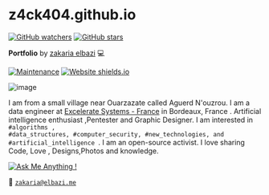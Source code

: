 # z4ck404.github.io
[![GitHub watchers](https://img.shields.io/github/watchers/Naereen/StrapDown.js.svg?style=social&label=Watch&maxAge=2592000)](https://GitHub.com/Naereen/StrapDown.js/watchers/)
[![GitHub stars](https://img.shields.io/github/stars/Naereen/StrapDown.js.svg?style=social&label=Star&maxAge=2592000)](https://GitHub.com/Naereen/StrapDown.js/stargazers/)

**Portfolio** by [zakaria elbazi](https://elbazi.co) :computer:

[![Maintenance](https://img.shields.io/badge/Maintained%3F-yes-green.svg)](https://GitHub.com/Naereen/StrapDown.js/graphs/commit-activity)
[![Website shields.io](https://img.shields.io/website-up-down-green-red/http/shields.io.svg)](http://shields.io/)

![image](https://user-images.githubusercontent.com/35115877/50533433-58041680-0b21-11e9-8d9c-b41b5d9f71dc.png)

I am from a small village near Ouarzazate called Aguerd N'ouzrou. I am a data engineer at [Excelerate Systems - France](https://www.exceleratesystems.com/) in Bordeaux, France . Artificial intelligence enthusiast ,Pentester and Graphic Designer. 
I am interested in
<code>#algorithms , #data_structures, #computer_security, #new_technologies, and #artificial_intelligence </code>.
I am an open-source activist. I love sharing Code, Love , Designs,Photos and knowledge. 

[![Ask Me Anything !](https://img.shields.io/badge/Ask%20me-anything-1abc9c.svg)](https://GitHub.com/Naereen/ama)

:e-mail: <code>zakaria@elbazi.me</code>
